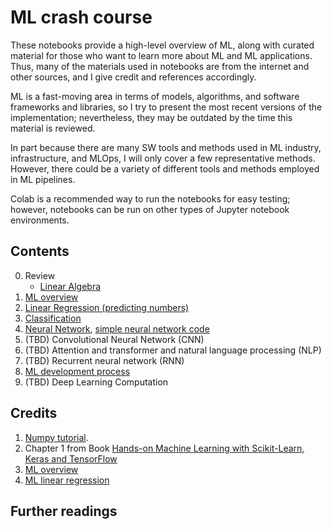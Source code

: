 # ML crash course

These notebooks provide a high-level overview of ML, along with curated material for those who want to learn more about ML and ML applications. Thus, many of the materials used in notebooks are from the internet and other sources, and I give credit and references accordingly. 

ML is a fast-moving area in terms of models, algorithms, and software frameworks and libraries, so I try to present the most recent versions of the implementation; nevertheless, they may be outdated by the time this material is reviewed. 

In part because there are many SW tools and methods used in ML industry, infrastructure, and MLOps, I will only cover a few representative methods. However, there could be a variety of different tools and methods employed in ML pipelines.

Colab is a recommended way to run the notebooks for easy testing; however, notebooks can be run on other types of Jupyter notebook environments.


## Contents


0. Review
    - [Linear Algebra](https://github.com/insop/ML_crash_course/blob/main/linear_algebra_review.ipynb)
1. [ML overview](https://github.com/insop/ML_crash_course/blob/main/1_ml_overview.ipynb)
2. [Linear Regression (predicting numbers)](https://github.com/insop/ML_crash_course/blob/main/2_linear_regression.ipynb)
3. [Classification](https://github.com/insop/ML_crash_course/blob/main/3_classification.ipynb)
4. [Neural Network](https://github.com/insop/ML_crash_course/blob/main/neural_network.pdf), [simple neural network code](https://github.com/insop/ML_crash_course/blob/main/4_neural_network.ipynb)
5. (TBD) Convolutional Neural Network (CNN)
6. (TBD) Attention and transformer and natural language processing (NLP)
7. (TBD) Recurrent neural network (RNN)
8. [ML development process](https://github.com/insop/ML_crash_course/blob/main/ml_dev_process.pdf)
9. (TBD) Deep Learning Computation





## Credits

1. [Numpy tutorial](https://github.com/cgpotts/cs224u/blob/23b120f5f57ee45bc9414d38dc426f76a86f0578/tutorial_numpy.ipynb).
2. Chapter 1 from Book [Hands-on Machine Learning with Scikit-Learn, Keras and TensorFlow](https://www.oreilly.com/library/view/hands-on-machine-learning/9781492032632/)
3. [ML overview](https://stanford-cs221.github.io/autumn2021-extra/modules/machine-learning/overview.pdf)
4. [ML linear regression](https://stanford-cs221.github.io/autumn2021-extra/modules/machine-learning/linear-regression.pdf)



## Further readings

